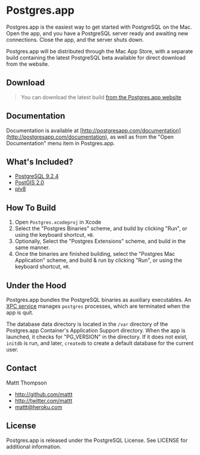 # Postgres.app

Postgres.app is the easiest way to get started with PostgreSQL on the Mac. Open the app, and you have a PostgreSQL server ready and awaiting new connections. Close the app, and the server shuts down.

Postgres.app will be distributed through the Mac App Store, with a separate build containing the latest PostgreSQL beta available for direct download from the website.

## Download

> You can download the latest build [from the Postgres.app website](http://postgresapp.com/)

## Documentation

Documentation is available at [http://postgresapp.com/documentation](http://postgresapp.com/documentation), as well as from the "Open Documentation" menu item in Postgres.app.

## What's Included?

- [PostgreSQL 9.2.4](http://www.postgresql.org/docs/9.2/static/release-9-2-4.html)
- [PostGIS 2.0](http://postgis.net/)
- [plv8](http://code.google.com/p/plv8js/wiki/PLV8)

## How To Build

1. Open `Postgres.xcodeproj` in Xcode
2. Select the "Postgres Binaries" scheme, and build by clicking "Run", or using the keyboard shortcut, `⌘B`.
3. Optionally, Select the "Postgres Extensions" scheme, and build in the same manner.
3. Once the binaries are finished building, select the "Postgres Mac Application" scheme, and build & run by clicking "Run", or using the keyboard shortcut, `⌘R`.

## Under the Hood

Postgres.app bundles the PostgreSQL binaries as auxiliary executables. An [XPC service](http://developer.apple.com/library/mac/#documentation/MacOSX/Conceptual/BPSystemStartup/Chapters/CreatingXPCServices.html) manages `postgres` processes, which are terminated when the app is quit.

The database data directory is located in the `/var` directory of the Postgres.app Container's Application Support directory. When the app is launched, it checks for "PG_VERSION" in the directory. If it does not exist, `initdb` is run, and later, `createdb` to create a default database for the current user.

## Contact

Mattt Thompson

- http://github.com/mattt
- http://twitter.com/mattt
- mattt@heroku.com

## License

Postgres.app is released under the PostgreSQL License. See LICENSE for additional information.
